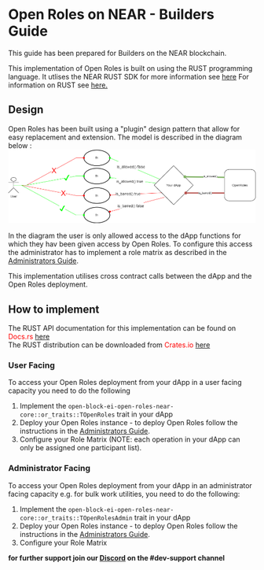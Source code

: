 # Open Roles on NEAR - Builders Guide

This guide has been prepared for Builders on the NEAR blockchain. 

This implementation of Open Roles is built on using the RUST programming language. 
It utlises the NEAR RUST SDK for more information see <a href="https://docs.near.org/docs/develop/contracts/rust/intro">here</a>
For information on RUST see <a href="https://www.rust-lang.org/">here.</a>

## Design 

Open Roles has been built using a "plugin" design pattern that allow for easy replacement and extension. The model is described in the diagram below :
<img src="https://github.com/Block-Star-Logic/open-roles/blob/3c2da814ed7c726395b0df2971f23ecd8241f0df/blockchain_near/media/open_roles_design.png"/>

In the diagram the user is only allowed access to the dApp functions for which they hav been given access by Open Roles. To configure this access the administrator has to implement a role matrix as described in the <a href="ADMIN.md">Administrators Guide</a>.

This implementation utilises cross contract calls between the dApp and the Open Roles deployment. 

## How to implement

The RUST API documentation for this implementation can be found on <font color="red">Docs.rs <a href="https://docs.rs/">here</a></font>
<br/>The RUST distribution can be downloaded from <font color="red">Crates.io <a href="">here</a></font>

### User Facing
To access your Open Roles deployment from your dApp in a user facing capacity you need to do the following 

1. Implement the ```open-block-ei-open-roles-near-core::or_traits::TOpenRoles``` trait in your dApp 
2. Deploy your Open Roles instance - to deploy Open Roles follow the instructions in the <a href="ADMIN.md">Administrators Guide</a>. 
3. Configure your Role Matrix (NOTE: each operation in your dApp can only be assigned one participant list).

### Administrator Facing
To access your Open Roles deployment from your dApp in an administrator facing capacity e.g. for bulk work utilities, you need to do the following:
1. Implement the ```open-block-ei-open-roles-near-core::or_traits::TOpenRolesAdmin``` trait in your dApp
2. Deploy your Open Roles instance - to deploy Open Roles follow the instructions in the <a href="ADMIN.md">Administrators Guide</a>. 
3. Configure your Role Matrix 


**for further support join our <a href="https://rebrand.ly/obei_or_git">Discord</a> on the #dev-support channel**
